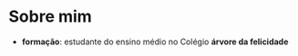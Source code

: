 # Sobre mim


- **formação**: estudante do ensino médio no Colégio **árvore da felicidade**
<!---
GomesMenembage/GomesMenembage is a ✨ special ✨ repository because its `README.md` (this file) appears on your GitHub profile.
You can click the Preview link to take a look at your changes.
--->
